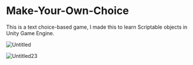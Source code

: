 # Make-Your-Own-Choice
This is a text choice-based game, I made this to learn Scriptable objects in Unity Game Engine.

![Untitled](https://github.com/Kshitijv24/Make-Your-Own-Choice/assets/95018078/e2be4e8c-c2bd-4a91-a9de-93dd1c9a0fdb)

![Untitled23](https://github.com/Kshitijv24/Make-Your-Own-Choice/assets/95018078/324fef51-9b9d-4c82-a94d-377d3a78ab05)
